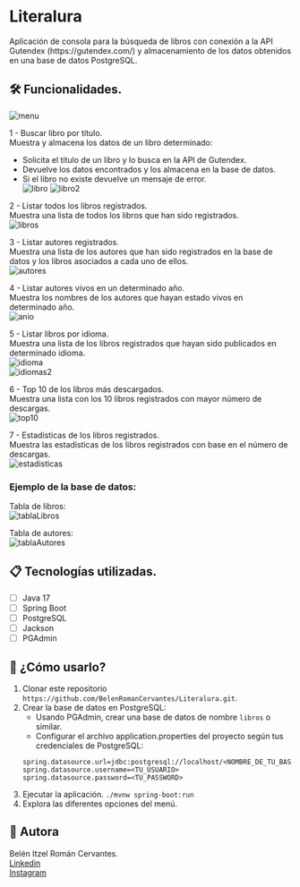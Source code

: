 <h1> Literalura </h1>
Aplicación de consola para la búsqueda de libros con conexión a la API Gutendex (https://gutendex.com/) y almacenamiento de los datos obtenidos en una base de datos PostgreSQL.

## 🛠️ Funcionalidades.
![menu](https://github.com/user-attachments/assets/3ace9227-825a-461f-b5e0-cdf19a15cb00)

1 - Buscar libro por título.  
Muestra y almacena los datos de un libro determinado:  
* Solicita el título de un libro y lo busca en la API de Gutendex.
* Devuelve los datos encontrados y los almacena en la base de datos.
* Si el libro no existe devuelve un mensaje de error.  
![libro](https://github.com/user-attachments/assets/ddcb9850-3fdc-4388-88d1-90eafa8360b2)
![libro2](https://github.com/user-attachments/assets/bc54422b-808e-4da3-94cc-ad4d0c1bc21f)

2 - Listar todos los libros registrados.  
Muestra una lista de todos los libros que han sido registrados.  
![libros](https://github.com/user-attachments/assets/0b715cf3-5f7c-4f60-ba51-1f513897f6c9)

3 - Listar autores registrados.  
Muestra una lista de los autores que han sido registrados en la base de datos y los libros asociados a cada uno de ellos.  
![autores](https://github.com/user-attachments/assets/8444614a-5ef6-43a0-ba25-d2fb828a4192)

4 - Listar autores vivos en un determinado año.  
Muestra los nombres de los autores que hayan estado vivos en determinado año.  
![anio](https://github.com/user-attachments/assets/4e5273f0-9c86-40d6-9bb5-e257a466237a)

5 - Listar libros por idioma.  
Muestra una lista de los libros registrados que hayan sido publicados en determinado idioma.  
![idioma](https://github.com/user-attachments/assets/bc47d21c-4465-4975-9dc0-796e8cbe123e)  
![idiomas2](https://github.com/user-attachments/assets/b5bc7337-91ba-45c8-b1ff-14a62ade5b2f)

6 - Top 10 de los libros más descargados.  
Muestra una lista con los 10 libros registrados con mayor número de descargas.  
![top10](https://github.com/user-attachments/assets/34553fbd-69e3-4870-8385-d91223432fcc)

7 - Estadísticas de los libros registrados.  
Muestra las estadísticas de los libros registrados con base en el número de descargas.  
![estadisticas](https://github.com/user-attachments/assets/e72202cb-5b31-4c7d-bf47-70ebc5a1f1eb)

### Ejemplo de la base de datos:
Tabla de libros:  
![tablaLibros](https://github.com/user-attachments/assets/7d7cab99-6b1a-4a69-b4d6-0e4320e80643)

Tabla de autores:  
![tablaAutores](https://github.com/user-attachments/assets/9e97a379-92bf-4459-ad23-24118804335e)

## 📋 Tecnologías utilizadas.
- [ ] Java 17
- [ ] Spring Boot
- [ ] PostgreSQL
- [ ] Jackson
- [ ] PGAdmin

## 🚀 ¿Cómo usarlo?
1. Clonar este repositorio `https://github.com/BelenRomanCervantes/Literalura.git`.
2. Crear la base de datos en PostgreSQL:
    * Usando PGAdmin, crear una base de datos de nombre `libros` o similar.
    * Configurar el archivo application.properties del proyecto según tus credenciales de PostgreSQL:
    ```
    spring.datasource.url=jdbc:postgresql://localhost/<NOMBRE_DE_TU_BASE_DE_DATOS>
    spring.datasource.username=<TU_USUARIO>
    spring.datasource.password=<TU_PASSWORD>
    ```
3. Ejecutar la aplicación.
   `./mvnw spring-boot:run`
4. Explora las diferentes opciones del menú.

## 👩 Autora
Belén Itzel Román Cervantes.  
<i class="fa-brands fa-linkedin"></i> [Linkedin](https://www.linkedin.com/in/belen-roman-cervantes/)  
<i class="fa-brands fa-instagram"></i> [Instagram](https://www.instagram.com/belenitzelroman/)
   
   
